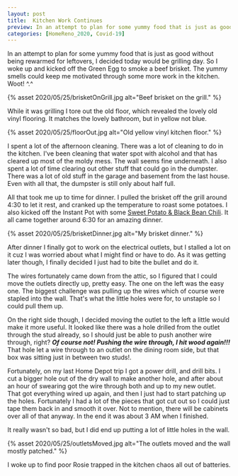```yaml
---
layout: post
title:  Kitchen Work Continues
preview: In an attempt to plan for some yummy food that is just as good without being rewarmed for leftovers, I decided today would be grilling day. So I woke up and kicked off the Green Egg to smoke a beef brisket. The yummy smells could keep me motivated through some more work in the kitchen. Woot! ^.^  
categories: [HomeReno_2020, Covid-19]
---
```


In an attempt to plan for some yummy food that is just as good without being rewarmed for leftovers, I decided today would be grilling day. So I woke up and kicked off the Green Egg to smoke a beef brisket. The yummy smells could keep me motivated through some more work in the kitchen. Woot! ^.^ 

{% asset 2020/05/25/brisketOnGrill.jpg alt="Beef brisket on the grill." %}

While it was grilling I tore out the old floor, which revealed the lovely old vinyl flooring. It matches the lovely bathroom, but in yellow not blue. 

{% asset 2020/05/25/floorOut.jpg alt="Old yellow vinyl kitchen floor." %}

I spent a lot of the afternoon cleaning. There was a lot of cleaning to do in the kitchen. I've been cleaning that water spot with alcohol and that has cleared up most of the moldy mess. The wall seems fine underneath. I also spent a lot of time clearing out other stuff that could go in the dumpster. There was a lot of old stuff in the garage and basement from the last house. Even with all that, the dumpster is still only about half full. 

All that took me up to time for dinner. I pulled the brisket off the grill around 4:30 to let it rest, and cranked up the temperature to roast some potatoes. I also kicked off the Instant Pot with some [Sweet Potato & Black Bean Chili](https://food52.com/recipes/20498-smoky-black-bean-and-sweet-potato-chili). It all came together around 6:30 for an amazing dinner. 

{% asset 2020/05/25/brisketDinner.jpg alt="My brisket dinner." %}

After dinner I finally got to work on the electrical outlets, but I stalled a lot on it cuz I was worried about what I might find or have to do. As it was getting later though, I finally decided I just had to bite the bullet and do it. 

The wires fortunately came down from the attic, so I figured that I could move the outlets directly up, pretty easy. The one on the left was the easy one. The biggest challenge was pulling up the wires which of course were stapled into the wall. That's what the little holes were for, to unstaple so I could pull them up. 

On the right side though, I decided moving the outlet to the left a little would make it more useful. It looked like there was a hole drilled from the outlet through the stud already, so I should just be able to push another wire through, right?  __*Of course not! Pushing the wire through, I hit wood again!!!*__ That hole let a wire through to an outlet on the dining room side, but that box was sitting just in between two studs!. 

Fortunately, on my last Home Depot trip I got a power drill, and drill bits. I cut a bigger hole out of the dry wall to make another hole, and after about an hour of swearing got the wire through both and up to my new outlet. That got everything wired up again, and then I just had to start patching up the holes. Fortunately I had a lot of the pieces that got cut out so I could just tape them back in and smooth it over. Not to mention, there will be cabinets over all of that anyway. In the end it was about 3 AM when I finished. 

It really wasn't so bad, but I did end up putting a lot of little holes in the wall. 

{% asset 2020/05/25/outletsMoved.jpg alt="The outlets moved and the wall mostly patched." %}

I woke up to find poor Rosie trapped in the kitchen chaos all out of batteries. 

